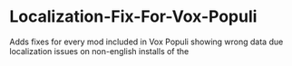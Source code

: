 # Localization-Fix-For-Vox-Populi
Adds fixes for every mod included in Vox Populi showing wrong data due localization issues on non-english installs of the
